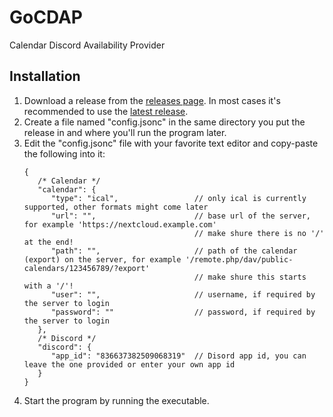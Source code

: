 # GoCDAP
Calendar Discord Availability Provider


## Installation

1. Download a release from the [releases page](https://github.com/SinclearClan/GoCDAP/releases). 
   In most cases it's recommended to use the [latest release](https://github.com/SinclearClan/GoCDAP/releases/latest).
2. Create a file named "config.jsonc" in the same directory you put the release in and where you'll run the program later.
3. Edit the "config.jsonc" file with your favorite text editor and copy-paste the following into it:
   ```jsonc
   {
      /* Calendar */
      "calendar": {
         "type": "ical",                 // only ical is currently supported, other formats might come later
         "url": "",                      // base url of the server, for example 'https://nextcloud.example.com'
                                         // make shure there is no '/' at the end!
         "path": "",                     // path of the calendar (export) on the server, for example '/remote.php/dav/public-calendars/123456789/?export'
                                         // make shure this starts with a '/'!
         "user": "",                     // username, if required by the server to login
         "password": ""                  // password, if required by the server to login
      },
      /* Discord */
      "discord": {
         "app_id": "836637382509068319"  // Disord app id, you can leave the one provided or enter your own app id
      }
   }
   ```
4. Start the program by running the executable.
